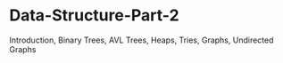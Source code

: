 # Data-Structure-Part-2
Introduction, Binary Trees, AVL Trees, Heaps, Tries, Graphs, Undirected Graphs
